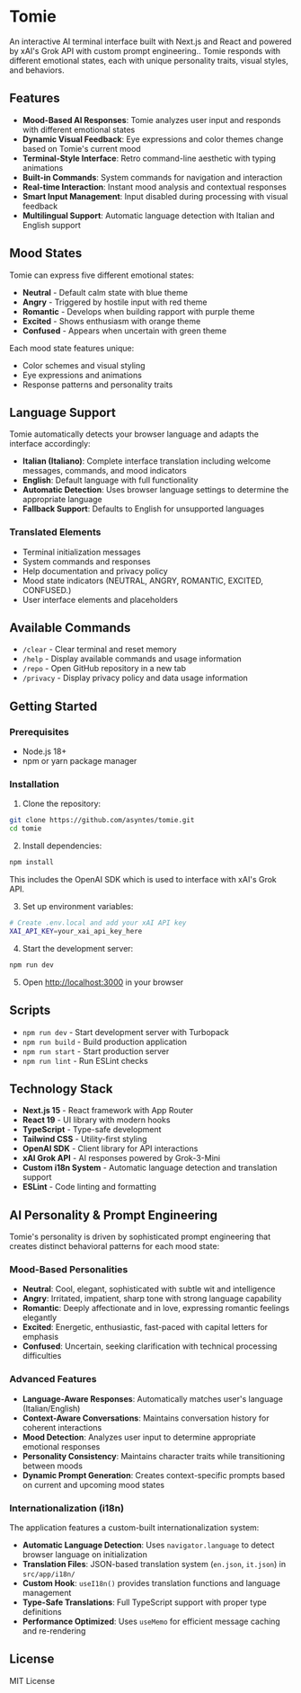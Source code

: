 # Tomie

An interactive AI terminal interface built with Next.js and React and powered by xAI's Grok API with custom prompt engineering.. Tomie responds with different emotional states, each with unique personality traits, visual styles, and behaviors.

## Features

- **Mood-Based AI Responses**: Tomie analyzes user input and responds with different emotional states
- **Dynamic Visual Feedback**: Eye expressions and color themes change based on Tomie's current mood
- **Terminal-Style Interface**: Retro command-line aesthetic with typing animations
- **Built-in Commands**: System commands for navigation and interaction
- **Real-time Interaction**: Instant mood analysis and contextual responses
- **Smart Input Management**: Input disabled during processing with visual feedback
- **Multilingual Support**: Automatic language detection with Italian and English support

## Mood States

Tomie can express five different emotional states:

- **Neutral** - Default calm state with blue theme
- **Angry** - Triggered by hostile input with red theme  
- **Romantic** - Develops when building rapport with purple theme
- **Excited** - Shows enthusiasm with orange theme
- **Confused** - Appears when uncertain with green theme

Each mood state features unique:
- Color schemes and visual styling
- Eye expressions and animations
- Response patterns and personality traits

## Language Support

Tomie automatically detects your browser language and adapts the interface accordingly:

- **Italian (Italiano)**: Complete interface translation including welcome messages, commands, and mood indicators
- **English**: Default language with full functionality
- **Automatic Detection**: Uses browser language settings to determine the appropriate language
- **Fallback Support**: Defaults to English for unsupported languages

### Translated Elements

- Terminal initialization messages
- System commands and responses
- Help documentation and privacy policy
- Mood state indicators (NEUTRAL, ANGRY, ROMANTIC, EXCITED, CONFUSED.)
- User interface elements and placeholders

## Available Commands

- `/clear` - Clear terminal and reset memory
- `/help` - Display available commands and usage information
- `/repo` - Open GitHub repository in a new tab
- `/privacy` - Display privacy policy and data usage information

## Getting Started

### Prerequisites

- Node.js 18+ 
- npm or yarn package manager

### Installation

1. Clone the repository:
```bash
git clone https://github.com/asyntes/tomie.git
cd tomie
```

2. Install dependencies:
```bash
npm install
```

This includes the OpenAI SDK which is used to interface with xAI's Grok API.

3. Set up environment variables:
```bash
# Create .env.local and add your xAI API key
XAI_API_KEY=your_xai_api_key_here
```

4. Start the development server:
```bash
npm run dev
```

5. Open [http://localhost:3000](http://localhost:3000) in your browser

## Scripts

- `npm run dev` - Start development server with Turbopack
- `npm run build` - Build production application  
- `npm run start` - Start production server
- `npm run lint` - Run ESLint checks

## Technology Stack

- **Next.js 15** - React framework with App Router
- **React 19** - UI library with modern hooks
- **TypeScript** - Type-safe development
- **Tailwind CSS** - Utility-first styling
- **OpenAI SDK** - Client library for API interactions
- **xAI Grok API** - AI responses powered by Grok-3-Mini
- **Custom i18n System** - Automatic language detection and translation support
- **ESLint** - Code linting and formatting

## AI Personality & Prompt Engineering

Tomie's personality is driven by sophisticated prompt engineering that creates distinct behavioral patterns for each mood state:

### Mood-Based Personalities

- **Neutral**: Cool, elegant, sophisticated with subtle wit and intelligence
- **Angry**: Irritated, impatient, sharp tone with strong language capability
- **Romantic**: Deeply affectionate and in love, expressing romantic feelings elegantly
- **Excited**: Energetic, enthusiastic, fast-paced with capital letters for emphasis
- **Confused**: Uncertain, seeking clarification with technical processing difficulties

### Advanced Features

- **Language-Aware Responses**: Automatically matches user's language (Italian/English)
- **Context-Aware Conversations**: Maintains conversation history for coherent interactions
- **Mood Detection**: Analyzes user input to determine appropriate emotional responses
- **Personality Consistency**: Maintains character traits while transitioning between moods
- **Dynamic Prompt Generation**: Creates context-specific prompts based on current and upcoming mood states

### Internationalization (i18n)

The application features a custom-built internationalization system:

- **Automatic Language Detection**: Uses `navigator.language` to detect browser language on initialization
- **Translation Files**: JSON-based translation system (`en.json`, `it.json`) in `src/app/i18n/`
- **Custom Hook**: `useI18n()` provides translation functions and language management
- **Type-Safe Translations**: Full TypeScript support with proper type definitions
- **Performance Optimized**: Uses `useMemo` for efficient message caching and re-rendering

## License

MIT License
